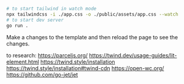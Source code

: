 ```bash
# to start tailwind in watch mode
npx tailwindcss -i ./app.css -o ./public/assets/app.css --watch
# to start dev server
go run .
```

Make a changes to the template and then reload the page to see the changes.

to research:
https://parceljs.org/
https://twind.dev/usage-guides/lit-element.html
https://twind.style/installation
https://twind.style/installation#twind-cdn
https://open-wc.org/
https://github.com/go-jet/jet